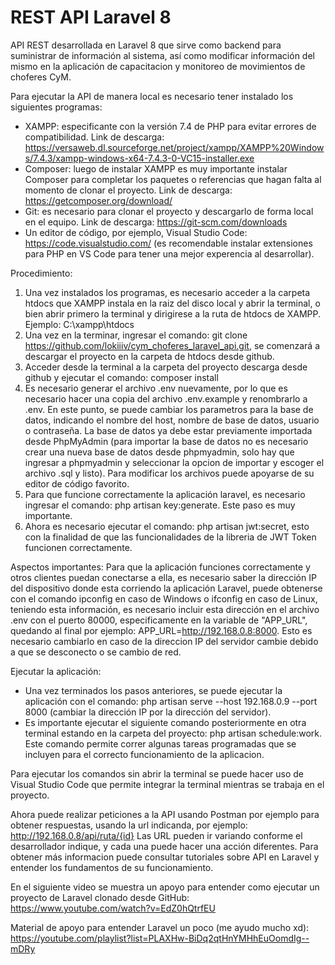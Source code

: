 # REST API Laravel 8
API REST desarrollada en Laravel 8 que sirve como backend para suministrar de información al sistema, así como modificar información del mismo en la aplicación de capacitacion y monitoreo de movimientos de choferes CyM.


Para ejecutar la API de manera local es necesario tener instalado los siguientes programas:
- XAMPP: especificante con la versión 7.4 de PHP para evitar errores de compatibilidad. Link de descarga: https://versaweb.dl.sourceforge.net/project/xampp/XAMPP%20Windows/7.4.3/xampp-windows-x64-7.4.3-0-VC15-installer.exe
- Composer: luego de instalar XAMPP es muy importante instalar Composer para completar los paquetes o referencias que hagan falta al momento de clonar el proyecto. Link de descarga: https://getcomposer.org/download/
- Git: es necesario para clonar el proyecto y descargarlo de forma local en el equipo. Link de descarga: https://git-scm.com/downloads
- Un editor de código, por ejemplo, Visual Studio Code: https://code.visualstudio.com/ (es recomendable instalar extensiones para PHP en VS Code para tener una mejor experencia al desarrollar).

Procedimiento:
1. Una vez instalados los programas, es necesario acceder a la carpeta htdocs que XAMPP instala en la raiz del disco local y abrir la terminal, o bien abrir primero la terminal y dirigirese a la ruta de htdocs de XAMPP. Ejemplo: C:\xampp\htdocs
2. Una vez en la terminar, ingresar el comando: git clone https://github.com/lokiiiv/cym_choferes_laravel_api.git, se comenzará a descargar el proyecto en la carpeta de htdocs desde github.
3. Acceder desde la terminal a la carpeta del proyecto descarga desde github y ejecutar el comando: composer install
4. Es necesario generar el archivo .env nuevamente, por lo que es necesario hacer una copia del archivo .env.example y renombrarlo a .env. En este punto, se puede cambiar los parametros para la base de datos, indicando el nombre del host, nombre de base de datos, usuario o contraseña. La base de datos ya debe estar previamente importada desde PhpMyAdmin (para importar la base de datos no es necesario crear una nueva base de datos desde phpmyadmin, solo hay que ingresar a phpmyadmin y seleccionar la opcion de importar y escoger el archivo .sql y listo). Para modificar los archivos puede apoyarse de su editor de código favorito.
5. Para que funcione correctamente la aplicación laravel, es necesario ingresar el comando: php artisan key:generate. Este paso es muy importante.
6. Ahora es necesario ejecutar el comando: php artisan jwt:secret, esto con la finalidad de que las funcionalidades de la libreria de JWT Token funcionen correctamente.

Aspectos importantes:
Para que la aplicación funciones correctamente y otros clientes puedan conectarse a ella, es necesario saber la dirección IP del dispositivo donde esta corriendo la aplicación Laravel, puede obtenerse con el comando ipconfig en caso de Windows o ifconfig en caso de Linux, teniendo esta información, es necesario incluir esta dirección en el archivo .env con el puerto 80000, especificamente en la variable de "APP_URL", quedando al final por ejemplo: APP_URL=http://192.168.0.8:8000. Esto es necesario cambiarlo en caso de la direccion IP del servidor cambie debido a que se desconecto o se cambio de red.

Ejecutar la aplicación:
- Una vez terminados los pasos anteriores, se puede ejecutar la aplicación con el comando: php artisan serve --host 192.168.0.9 --port 8000 (cambiar la dirección IP por la dirección del servidor).
- Es importante ejecutar el siguiente comando posteriormente en otra terminal estando en la carpeta del proyecto:  php artisan schedule:work. Este comando permite correr algunas tareas programadas que se incluyen para el correcto funcionamiento de la aplicacion.


Para ejecutar los comandos sin abrir la terminal se puede hacer uso de Visual Studio Code que permite integrar la terminal mientras se trabaja en el proyecto.

Ahora puede realizar peticiones a la API usando Postman por ejemplo para obtener respuestas, usando la url indicanda, por ejemplo: http://192.168.0.8/api/ruta/{id}
Las URL pueden ir variando conforme el desarrollador indique, y cada una puede hacer una acción diferentes. Para obtener más informacion puede consultar tutoriales sobre API en Laravel y entender los fundamentos de su funcionamiento.

En el siguiente video se muestra un apoyo para entender como ejecutar un proyecto de Laravel clonado desde GitHub: https://www.youtube.com/watch?v=EdZ0hQtrfEU

Material de apoyo para entender Laravel un poco (me ayudo mucho xd): https://youtube.com/playlist?list=PLAXHw-BiDq2qtHnYMHhEuOomdIg--mDRy
